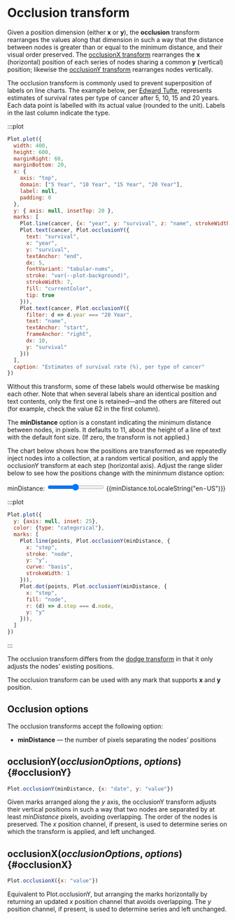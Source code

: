 <script setup>

import * as Plot from "@observablehq/plot";
import * as d3 from "d3";
import {ref} from "vue";
import cancer from "../data/cancer.ts";

const minDistance = ref(11);

const points = (() => { 
  const random = d3.randomLcg(42);
  const data = [];
  const points = [];
  let step;
  for (step = 0; step < 31; ++step) {
    data.push(random());
    points.push(...data.map((y, node) => ({step, y, node})));
  }
  points.push(...data.map((y, node) => ({step, y, node})));
  return points;
})();
</script>

# Occlusion transform <VersionBadge pr="1957" />

Given a position dimension (either **x** or **y**), the **occlusion** transform rearranges the values along that dimension in such a way that the distance between nodes is greater than or equal to the minimum distance, and their visual order preserved. The [occlusionX transform](#occlusionX) rearranges the **x** (horizontal) position of each series of nodes sharing a common **y** (vertical) position; likewise the [occlusionY transform](#occlusionY) rearranges nodes vertically.

The occlusion transform is commonly used to prevent superposition of labels on line charts. The example below, per [Edward Tufte](https://www.edwardtufte.com/bboard/q-and-a-fetch-msg?msg_id=0003nk), represents estimates of survival rates per type of cancer after 5, 10, 15 and 20 years. Each data point is labelled with its actual value (rounded to the unit). Labels in the last column indicate the type.

:::plot
```js
Plot.plot({
  width: 400,
  height: 600,
  marginRight: 60,
  marginBottom: 20,
  x: {
    axis: "top",
    domain: ["5 Year", "10 Year", "15 Year", "20 Year"],
    label: null,
    padding: 0
  },
  y: { axis: null, insetTop: 20 },
  marks: [
    Plot.line(cancer, {x: "year", y: "survival", z: "name", strokeWidth: 1}),
    Plot.text(cancer, Plot.occlusionY({
      text: "survival",
      x: "year",
      y: "survival",
      textAnchor: "end",
      dx: 5,
      fontVariant: "tabular-nums",
      stroke: "var(--plot-background)",
      strokeWidth: 7,
      fill: "currentColor",
      tip: true
    })),
    Plot.text(cancer, Plot.occlusionY({
      filter: d => d.year === "20 Year",
      text: "name",
      textAnchor: "start",
      frameAnchor: "right",
      dx: 10,
      y: "survival"
    }))
  ],
  caption: "Estimates of survival rate (%), per type of cancer"
})
```

Without this transform, some of these labels would otherwise be masking each other. Note that when several labels share an identical position and text contents, only the first one is retained—and the others are filtered out (for example, check the value 62 in the first column).

The **minDistance** option is a constant indicating the minimum distance between nodes, in pixels. It defaults to 11, about the height of a line of text with the default font size. (If zero, the transform is not applied.)

The chart below shows how the positions are transformed as we repeatedly inject nodes into a collection, at a random vertical position, and apply the occlusionY transform at each step (horizontal axis). Adjust the range slider below to see how the positions change with the mininmum distance option:

<p>
  <label class="label-input">
    minDistance:
    <input type="range" v-model.number="minDistance" min="0" max="30" step="0.1">
    <span style="font-variant-numeric: tabular-nums;">{{minDistance.toLocaleString("en-US")}}</span>
  </label>
</p>

:::plot
```js
Plot.plot({
  y: {axis: null, inset: 25},
  color: {type: "categorical"},
  marks: [
    Plot.line(points, Plot.occlusionY(minDistance, {
      x: "step",
      stroke: "node",
      y: "y",
      curve: "basis",
      strokeWidth: 1
    })),
    Plot.dot(points, Plot.occlusionY(minDistance, {
      x: "step",
      fill: "node",
      r: (d) => d.step === d.node,
      y: "y"
    })),
  ]
})
```
:::

The occlusion transform differs from the [dodge transform](./dodge.md) in that it only adjusts the nodes’ existing positions.

The occlusion transform can be used with any mark that supports **x** and **y** position.

## Occlusion options

The occlusion transforms accept the following option:

* **minDistance** — the number of pixels separating the nodes’ positions

## occlusionY(*occlusionOptions*, *options*) {#occlusionY}

```js
Plot.occlusionY(minDistance, {x: "date", y: "value"})
```

Given marks arranged along the *y* axis, the occlusionY transform adjusts their vertical positions in such a way that two nodes are separated by at least *minDistance* pixels, avoiding overlapping. The order of the nodes is preserved. The *x* position channel, if present, is used to determine series on which the transform is applied, and left unchanged.

## occlusionX(*occlusionOptions*, *options*) {#occlusionX}

```js
Plot.occlusionX({x: "value"})
```

Equivalent to Plot.occlusionY, but arranging the marks horizontally by returning an updated *x* position channel that avoids overlapping. The *y* position channel, if present, is used to determine series and left unchanged.
